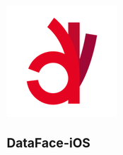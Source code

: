  ![alt-text](https://github.com/GetResult-studio/DataFace-iOS/blob/main/docs/images/d_logo.png)

# DataFace-iOS

